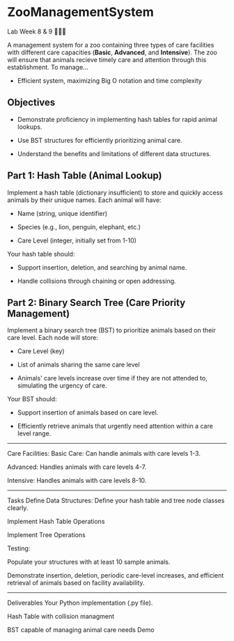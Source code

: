 # ZooManagementSystem
Lab Week 8 &amp; 9 🐘🦒🐅

A management system for a zoo containing three types of care facilities with different care capacities (**Basic**, **Advanced**, and **Intensive**). The zoo will ensure that animals recieve timely care and attention through this establishment. To manage...

- Efficient system, maximizing Big O notation and time complexity 

## Objectives
- Demonstrate proficiency in implementing hash tables for rapid animal lookups.

- Use BST structures for efficiently prioritizing animal care.

- Understand the benefits and limitations of different data structures.

## Part 1: Hash Table (Animal Lookup)

Implement a hash table (dictionary insufficient) to store and quickly access animals by their unique names. Each animal will have:

- Name (string, unique identifier)

- Species (e.g., lion, penguin, elephant, etc.)

- Care Level (integer, initially set from 1-10)

Your hash table should:

- Support insertion, deletion, and searching by animal name.

- Handle collisions through chaining or open addressing.

## Part 2: Binary Search Tree (Care Priority Management)

Implement a binary search tree (BST) to prioritize animals based on their care level. Each node will store:

- Care Level (key)

- List of animals sharing the same care level

- Animals' care levels increase over time if they are not attended to, simulating the urgency of care.

Your BST should:

- Support insertion of animals based on care level.

- Efficiently retrieve animals that urgently need attention within a care level range.

---------------------------------------------------------------------------------------------------------

Care Facilities:
Basic Care: Can handle animals with care levels 1-3.

Advanced: Handles animals with care levels 4-7.

Intensive: Handles animals with care levels 8-10.

---------------------------------------------------------------------------------------------------------

Tasks
Define Data Structures: Define your hash table and tree node classes clearly.

Implement Hash Table Operations

Implement Tree Operations

Testing:

Populate your structures with at least 10 sample animals.

Demonstrate insertion, deletion, periodic care-level increases, and efficient retrieval of animals based on facility availability.

---------------------------------------------------------------------------------------------------------

Deliverables
Your Python implementation (.py file).

Hash Table with collision managment

BST capable of managing animal care needs
Demo
